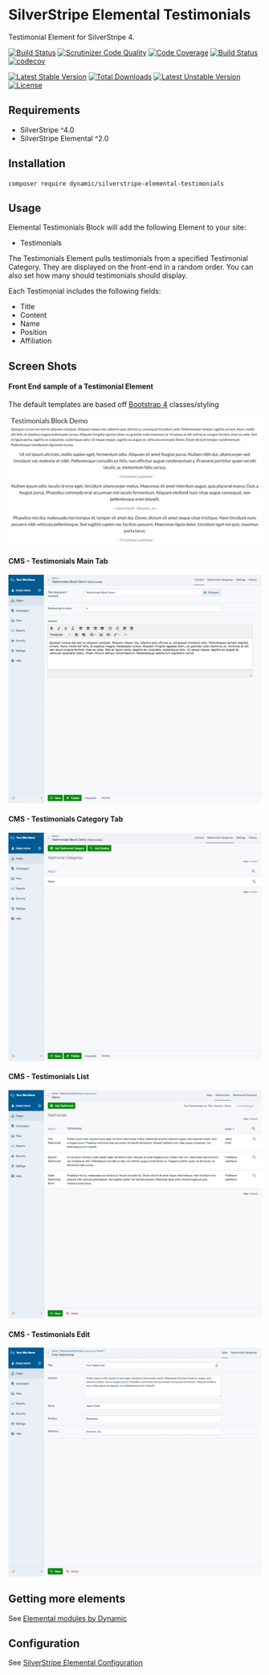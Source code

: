 # SilverStripe Elemental Testimonials

Testimonial Element for SilverStripe 4.

[![Build Status](https://travis-ci.org/dynamic/silverstripe-elemental-testimonials.svg?branch=master)](https://travis-ci.org/dynamic/silverstripe-elemental-testimonials)
[![Scrutinizer Code Quality](https://scrutinizer-ci.com/g/dynamic/silverstripe-elemental-testimonials/badges/quality-score.png?b=master)](https://scrutinizer-ci.com/g/dynamic/silverstripe-elemental-testimonials/?branch=master)
[![Code Coverage](https://scrutinizer-ci.com/g/dynamic/silverstripe-elemental-testimonials/badges/coverage.png?b=master)](https://scrutinizer-ci.com/g/dynamic/silverstripe-elemental-testimonials/?branch=master)
[![Build Status](https://scrutinizer-ci.com/g/dynamic/silverstripe-elemental-testimonials/badges/build.png?b=master)](https://scrutinizer-ci.com/g/dynamic/silverstripe-elemental-testimonials/build-status/master)
[![codecov](https://codecov.io/gh/dynamic/silverstripe-elemental-testimonials/branch/master/graph/badge.svg)](https://codecov.io/gh/dynamic/silverstripe-elemental-testimonials)

[![Latest Stable Version](https://poser.pugx.org/dynamic/silverstripe-elemental-testimonials/v/stable)](https://packagist.org/packages/dynamic/silverstripe-elemental-testimonials)
[![Total Downloads](https://poser.pugx.org/dynamic/silverstripe-elemental-testimonials/downloads)](https://packagist.org/packages/dynamic/silverstripe-elemental-testimonials)
[![Latest Unstable Version](https://poser.pugx.org/dynamic/silverstripe-elemental-testimonials/v/unstable)](https://packagist.org/packages/dynamic/silverstripe-elemental-testimonials)
[![License](https://poser.pugx.org/dynamic/silverstripe-elemental-testimonials/license)](https://packagist.org/packages/dynamic/silverstripe-elemental-testimonials)

## Requirements

* SilverStripe ^4.0
* SilverStripe Elemental ^2.0

## Installation

`composer require dynamic/silverstripe-elemental-testimonials`

## Usage

Elemental Testimonials Block will add the following Element to your site:

* Testimonials

The Testimonials Element pulls testimonials from a specified Testimonial Category. They are displayed on the front-end in a random order. You can also set how many should testimonials should display.

Each Testimonial includes the following fields:

* Title
* Content
* Name
* Position
* Affiliation

## Screen Shots

#### Front End sample of a Testimonial Element
The default templates are based off [Bootstrap 4](https://getbootstrap.com/) classes/styling

![Front End sample of a Testimonials Element](./readme-images/testimonial-block-sample.jpg)

#### CMS - Testimonials Main Tab
![CMS - Testimonials Main Tab](./readme-images/testimonial-block-cms-main.jpg)

#### CMS - Testimonials Category Tab
![CMS - Testimonials Category Tab](./readme-images/testimonial-block-cms-categories.jpg)

#### CMS - Testimonials List
![CMS - Testimonials List](./readme-images/testimonial-block-cms-testimonial-list.jpg)

#### CMS - Testimonials Edit
![CMS - Testimonials Edit](./readme-images/testimonial-block-cms-testimonial-edit.jpg)

## Getting more elements

See [Elemental modules by Dynamic](https://github.com/dynamic/silverstripe-elemental-blocks#getting-more-elements)

## Configuration

See [SilverStripe Elemental Configuration](https://github.com/dnadesign/silverstripe-elemental#configuration)

